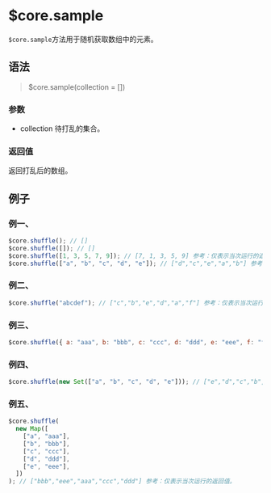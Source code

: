 # $core.sample

`$core.sample`方法用于随机获取数组中的元素。

## 语法

> $core.sample(collection = [])

### 参数

- collection 待打乱的集合。

### 返回值

返回打乱后的数组。

## 例子

### 例一、

```javascript
$core.shuffle(); // []
$core.shuffle([]); // []
$core.shuffle([1, 3, 5, 7, 9]); // [7, 1, 3, 5, 9] 参考：仅表示当次运行的返回值。
$core.shuffle(["a", "b", "c", "d", "e"]); // ["d","c","e","a","b"] 参考：仅表示当次运行的返回值。
```

### 例二、

```javascript
$core.shuffle("abcdef"); // ["c","b","e","d","a","f"] 参考：仅表示当次运行的返回值。
```

### 例三、

```javascript
$core.shuffle({ a: "aaa", b: "bbb", c: "ccc", d: "ddd", e: "eee", f: "fff" }); //["bbb","aaa","fff","ccc","ddd","eee"] 参考：仅表示当次运行的返回值。
```

### 例四、

```javascript
$core.shuffle(new Set(["a", "b", "c", "d", "e"])); // ["e","d","c","b", "a"] 参考：仅表示当次运行的返回值。
```

### 例五、

```javascript
$core.shuffle(
  new Map([
    ["a", "aaa"],
    ["b", "bbb"],
    ["c", "ccc"],
    ["d", "ddd"],
    ["e", "eee"],
  ])
); // ["bbb","eee","aaa","ccc","ddd"] 参考：仅表示当次运行的返回值。
```
